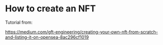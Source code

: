 # How to create an NFT

Tutorial from:

<https://medium.com/gft-engineering/creating-your-own-nft-from-scratch-and-listing-it-on-opensea-8ac296cf1019>